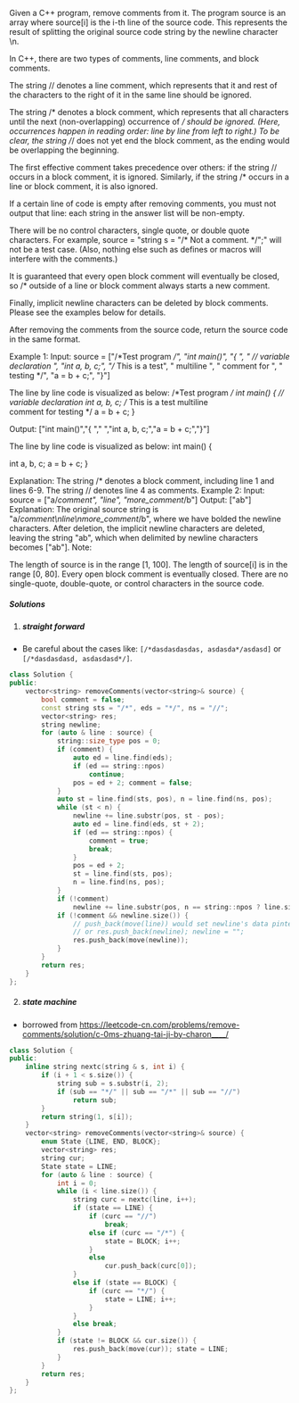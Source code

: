 Given a C++ program, remove comments from it. The program source is an array where source[i] is the i-th line of the source code. This represents the result of splitting the original source code string by the newline character \n.

In C++, there are two types of comments, line comments, and block comments.

The string // denotes a line comment, which represents that it and rest of the characters to the right of it in the same line should be ignored.

The string /* denotes a block comment, which represents that all characters until the next (non-overlapping) occurrence of */ should be ignored. (Here, occurrences happen in reading order: line by line from left to right.) To be clear, the string /*/ does not yet end the block comment, as the ending would be overlapping the beginning.

The first effective comment takes precedence over others: if the string // occurs in a block comment, it is ignored. Similarly, if the string /* occurs in a line or block comment, it is also ignored.

If a certain line of code is empty after removing comments, you must not output that line: each string in the answer list will be non-empty.

There will be no control characters, single quote, or double quote characters. For example, source = "string s = "/* Not a comment. */";" will not be a test case. (Also, nothing else such as defines or macros will interfere with the comments.)

It is guaranteed that every open block comment will eventually be closed, so /* outside of a line or block comment always starts a new comment.

Finally, implicit newline characters can be deleted by block comments. Please see the examples below for details.

After removing the comments from the source code, return the source code in the same format.

Example 1:
Input: 
source = ["/*Test program */", "int main()", "{ ", "  // variable declaration ", "int a, b, c;", "/* This is a test", "   multiline  ", "   comment for ", "   testing */", "a = b + c;", "}"]

The line by line code is visualized as below:
/*Test program */
int main()
{ 
  // variable declaration 
int a, b, c;
/* This is a test
   multiline  
   comment for 
   testing */
a = b + c;
}

Output: ["int main()","{ ","  ","int a, b, c;","a = b + c;","}"]

The line by line code is visualized as below:
int main()
{ 
  
int a, b, c;
a = b + c;
}

Explanation: 
The string /* denotes a block comment, including line 1 and lines 6-9. The string // denotes line 4 as comments.
Example 2:
Input: 
source = ["a/*comment", "line", "more_comment*/b"]
Output: ["ab"]
Explanation: The original source string is "a/*comment\nline\nmore_comment*/b", where we have bolded the newline characters.  After deletion, the implicit newline characters are deleted, leaving the string "ab", which when delimited by newline characters becomes ["ab"].
Note:

The length of source is in the range [1, 100].
The length of source[i] is in the range [0, 80].
Every open block comment is eventually closed.
There are no single-quote, double-quote, or control characters in the source code.

##### Solutions

1. ##### straight forward

- Be careful about the cases like: `[/*dasdasdasdas, asdasda*/asdasd]` or `[/*dasdasdasd, asdasdasd*/]`.

```c++
class Solution {
public:
    vector<string> removeComments(vector<string>& source) {
        bool comment = false;
        const string sts = "/*", eds = "*/", ns = "//";
        vector<string> res;
        string newline;
        for (auto & line : source) {
            string::size_type pos = 0;
            if (comment) {
                auto ed = line.find(eds);
                if (ed == string::npos)
                    continue;
                pos = ed + 2; comment = false;
            }
            auto st = line.find(sts, pos), n = line.find(ns, pos);
            while (st < n) {
                newline += line.substr(pos, st - pos);
                auto ed = line.find(eds, st + 2);
                if (ed == string::npos) {
                    comment = true;
                    break;
                }
                pos = ed + 2;
                st = line.find(sts, pos);
                n = line.find(ns, pos);
            }
            if (!comment)
                newline += line.substr(pos, n == string::npos ? line.size() : n - pos);
            if (!comment && newline.size()) {
                // push_back(move(line)) would set newline's data pinter to nullptr.
                // or res.push_back(newline); newline = "";
                res.push_back(move(newline));
            }
        }
        return res;
    }
};
```


2. ##### state machine

- borrowed from https://leetcode-cn.com/problems/remove-comments/solution/c-0ms-zhuang-tai-ji-by-charon____/

```c++
class Solution {
public:
    inline string nextc(string & s, int i) {
        if (i + 1 < s.size()) {
            string sub = s.substr(i, 2);
            if (sub == "*/" || sub == "/*" || sub == "//")
                return sub;
        }
        return string(1, s[i]);
    }
    vector<string> removeComments(vector<string>& source) {
        enum State {LINE, END, BLOCK};
        vector<string> res;
        string cur;
        State state = LINE;
        for (auto & line : source) {
            int i = 0;
            while (i < line.size()) {
                string curc = nextc(line, i++);
                if (state == LINE) {
                    if (curc == "//")
                        break;
                    else if (curc == "/*") {
                        state = BLOCK; i++;
                    }
                    else
                        cur.push_back(curc[0]);
                }
                else if (state == BLOCK) {
                    if (curc == "*/") {
                        state = LINE; i++;
                    }
                }
                else break;
            }
            if (state != BLOCK && cur.size()) {
                res.push_back(move(cur)); state = LINE;
            }
        }
        return res;
    }
};

```